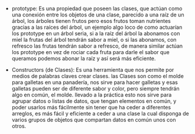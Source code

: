 * prototype: Es una propiedad que poseen  las clases, que actúan como una conexión entre los objetos de una clase, parecido a una raíz de un árbol, los árboles tienen frutos pero esos frutos toman nutrientes gracias a las raíces del árbol, un ejemplo algo loco de como actuarían los prototype en un árbol seria, si a la raíz del árbol la abonamos con miel la frutas del árbol tendrán sabor a miel, o si las abonamos, con refresco las frutas tendrán sabor a refresco, de manera similar actúan los prototype en vez de rociar cada fruta para darle el sabor que queramos podemos abonar la raíz y así será más eficiente.

* Constructors (de Clases): Es una herramienta que nos permite por medios de palabras claves crear clases. las Clases son como el molde para galletas en una panadería, nos sirve para hacer galletas y esas galletas pueden ser de diferente sabor y color, pero siempre tendrán algo en común, el molde. llevado a la práctica esto nos sirve para agrupar datos o listas de datos, que tengan elementos en común, y poder usarlos más fácilmente sin tener que ha ceder a diferentes arreglos, es más fácil y eficiente a ceder a una clase la cual disponga de varios grupos de objetos que compartan datos en común unos con otros.
